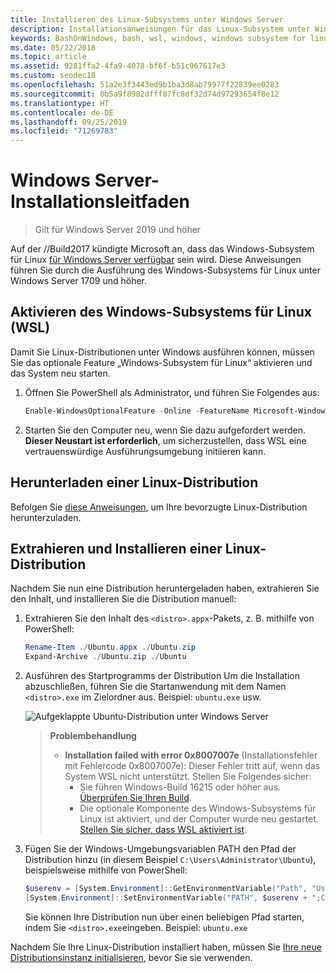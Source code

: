 ```yaml
---
title: Installieren des Linux-Subsystems unter Windows Server
description: Installationsanweisungen für das Linux-Subsystem unter Windows Server.
keywords: BashOnWindows, bash, wsl, windows, windows subsystem for linux, windowssubsystem, ubuntu, windows server
ms.date: 05/22/2018
ms.topic: article
ms.assetid: 9281ffa2-4fa9-4078-bf6f-b51c967617e3
ms.custom: seodec18
ms.openlocfilehash: 51a2e3f3443ed9b1ba3d8ab79977f22839ee0283
ms.sourcegitcommit: 0b5a9f8982dfff07fc8df32d74d97293654f8e12
ms.translationtype: HT
ms.contentlocale: de-DE
ms.lasthandoff: 09/25/2019
ms.locfileid: "71269783"
---
```

# <a name="windows-server-installation-guide"></a>Windows Server-Installationsleitfaden

> Gilt für Windows Server 2019 und höher

Auf der //Build2017 kündigte Microsoft an, dass das Windows-Subsystem für Linux [für Windows Server verfügbar](https://blogs.technet.microsoft.com/hybridcloud/2017/05/10/windows-server-for-developers-news-from-microsoft-build-2017/) sein wird.  Diese Anweisungen führen Sie durch die Ausführung des Windows-Subsystems für Linux unter Windows Server 1709 und höher.

## <a name="enable-the-windows-subsystem-for-linux-wsl"></a>Aktivieren des Windows-Subsystems für Linux (WSL)

Damit Sie Linux-Distributionen unter Windows ausführen können, müssen Sie das optionale Feature „Windows-Subsystem für Linux“ aktivieren und das System neu starten.

1. Öffnen Sie PowerShell als Administrator, und führen Sie Folgendes aus:
    ```powershell
    Enable-WindowsOptionalFeature -Online -FeatureName Microsoft-Windows-Subsystem-Linux
    ```

2. Starten Sie den Computer neu, wenn Sie dazu aufgefordert werden. **Dieser Neustart ist erforderlich**, um sicherzustellen, dass WSL eine vertrauenswürdige Ausführungsumgebung initiieren kann.

## <a name="download-a-linux-distro"></a>Herunterladen einer Linux-Distribution

Befolgen Sie [diese Anweisungen](install-manual.md), um Ihre bevorzugte Linux-Distribution herunterzuladen.

## <a name="extract-and-install-a-linux-distro"></a>Extrahieren und Installieren einer Linux-Distribution
Nachdem Sie nun eine Distribution heruntergeladen haben, extrahieren Sie den Inhalt, und installieren Sie die Distribution manuell:

1. Extrahieren Sie den Inhalt des `<distro>.appx`-Pakets, z. B. mithilfe von PowerShell:

    ```powershell
    Rename-Item ./Ubuntu.appx ./Ubuntu.zip
    Expand-Archive ./Ubuntu.zip ./Ubuntu
    ```

2. Ausführen des Startprogramms der Distribution Um die Installation abzuschließen, führen Sie die Startanwendung mit dem Namen `<distro>.exe` im Zielordner aus. Beispiel: `ubuntu.exe` usw.

    ![Aufgeklappte Ubuntu-Distribution unter Windows Server](media/server-appx-expand.png)

    > **Problembehandlung**
    > * **Installation failed with error 0x8007007e** (Installationsfehler mit Fehlercode 0x8007007e): Dieser Fehler tritt auf, wenn das System WSL nicht unterstützt. Stellen Sie Folgendes sicher:
    >   * Sie führen Windows-Build 16215 oder höher aus. [Überprüfen Sie Ihren Build](troubleshooting.md#check-your-build-number).
    >   * Die optionale Komponente des Windows-Subsystems für Linux ist aktiviert, und der Computer wurde neu gestartet.  [Stellen Sie sicher, dass WSL aktiviert ist](troubleshooting.md#confirm-wsl-is-enabled).
    
3. Fügen Sie der Windows-Umgebungsvariablen PATH den Pfad der Distribution hinzu (in diesem Beispiel `C:\Users\Administrator\Ubuntu`), beispielsweise mithilfe von PowerShell:
        
    ```powershell
    $userenv = [System.Environment]::GetEnvironmentVariable("Path", "User")
    [System.Environment]::SetEnvironmentVariable("PATH", $userenv + ";C:\Users\Administrator\Ubuntu", "User")
    ```
    Sie können Ihre Distribution nun über einen beliebigen Pfad starten, indem Sie `<distro>.exe`eingeben. Beispiel: `ubuntu.exe`

Nachdem Sie Ihre Linux-Distribution installiert haben, müssen Sie [Ihre neue Distributionsinstanz initialisieren](initialize-distro.md), bevor Sie sie verwenden.
